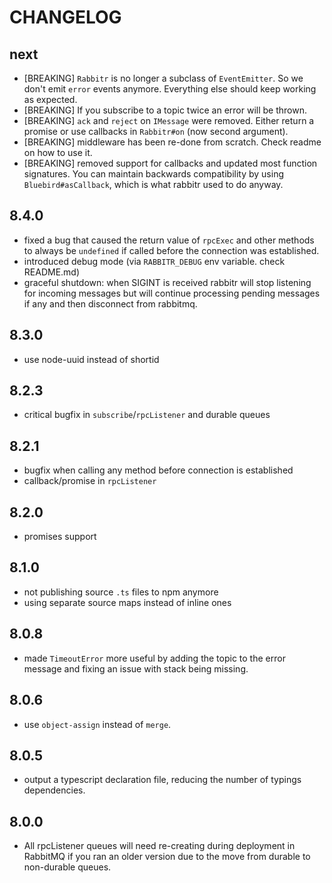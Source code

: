 # CHANGELOG

## next
- [BREAKING] `Rabbitr` is no longer a subclass of `EventEmitter`. So we don't emit
  `error` events anymore. Everything else should keep working as expected.
- [BREAKING] If you subscribe to a topic twice an error will be thrown.
- [BREAKING] `ack` and `reject` on `IMessage` were removed. Either return a promise or use callbacks in `Rabbitr#on` (now second argument).
- [BREAKING] middleware has been re-done from scratch. Check readme on how to use it. 
- [BREAKING] removed support for callbacks and updated most function signatures. You can maintain backwards compatibility by using `Bluebird#asCallback`, which is what rabbitr used to do anyway.

## 8.4.0
- fixed a bug that caused the return value of `rpcExec` and other methods to always be `undefined` if called before the connection was established.
- introduced debug mode (via `RABBITR_DEBUG` env variable. check README.md)
- graceful shutdown: when SIGINT is received rabbitr will stop listening for incoming
messages but will continue processing pending messages if any and then disconnect from
rabbitmq.

## 8.3.0
- use node-uuid instead of shortid

## 8.2.3
- critical bugfix in `subscribe`/`rpcListener` and durable queues

## 8.2.1
- bugfix when calling any method before connection is established
- callback/promise in `rpcListener`

## 8.2.0
- promises support

## 8.1.0
- not publishing source `.ts` files to npm anymore
- using separate source maps instead of inline ones

## 8.0.8
- made `TimeoutError` more useful by adding the topic to the error message and fixing an issue with stack being missing.

## 8.0.6
- use `object-assign` instead of `merge`.

## 8.0.5
- output a typescript declaration file, reducing the number of typings dependencies.

## 8.0.0
 * All rpcListener queues will need re-creating during deployment in RabbitMQ
  if you ran an older version due to the move from durable to non-durable queues.
